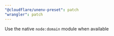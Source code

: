 ```yaml
---
"@cloudflare/unenv-preset": patch
"wrangler": patch
---
```


Use the native `node:domain` module when available
